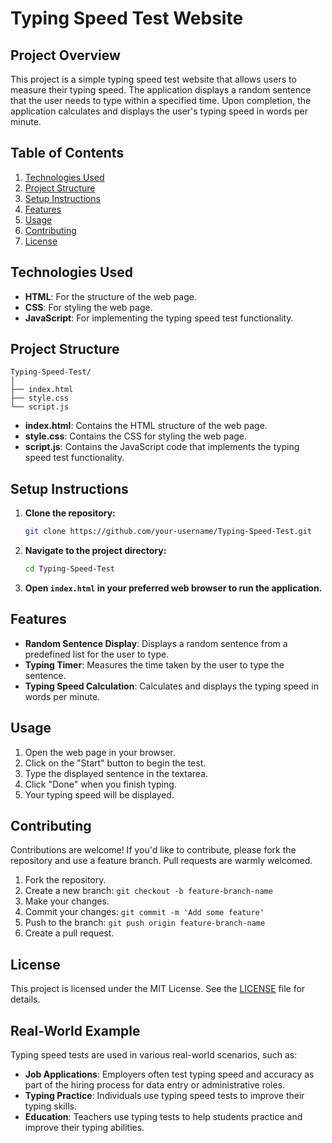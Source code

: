 # Typing Speed Test Website

## Project Overview

This project is a simple typing speed test website that allows users to measure their typing speed. The application displays a random sentence that the user needs to type within a specified time. Upon completion, the application calculates and displays the user's typing speed in words per minute.

## Table of Contents
1. [Technologies Used](#technologies-used)
2. [Project Structure](#project-structure)
3. [Setup Instructions](#setup-instructions)
4. [Features](#features)
5. [Usage](#usage)
6. [Contributing](#contributing)
7. [License](#license)

## Technologies Used

- **HTML**: For the structure of the web page.
- **CSS**: For styling the web page.
- **JavaScript**: For implementing the typing speed test functionality.

## Project Structure

```
Typing-Speed-Test/
│
├── index.html
├── style.css
└── script.js
```

- **index.html**: Contains the HTML structure of the web page.
- **style.css**: Contains the CSS for styling the web page.
- **script.js**: Contains the JavaScript code that implements the typing speed test functionality.

## Setup Instructions

1. **Clone the repository:**

   ```bash
   git clone https://github.com/your-username/Typing-Speed-Test.git
   ```

2. **Navigate to the project directory:**

   ```bash
   cd Typing-Speed-Test
   ```

3. **Open `index.html` in your preferred web browser to run the application.**

## Features

- **Random Sentence Display**: Displays a random sentence from a predefined list for the user to type.
- **Typing Timer**: Measures the time taken by the user to type the sentence.
- **Typing Speed Calculation**: Calculates and displays the typing speed in words per minute.

## Usage

1. Open the web page in your browser.
2. Click on the "Start" button to begin the test.
3. Type the displayed sentence in the textarea.
4. Click "Done" when you finish typing.
5. Your typing speed will be displayed.

## Contributing

Contributions are welcome! If you'd like to contribute, please fork the repository and use a feature branch. Pull requests are warmly welcomed.

1. Fork the repository.
2. Create a new branch: `git checkout -b feature-branch-name`
3. Make your changes.
4. Commit your changes: `git commit -m 'Add some feature'`
5. Push to the branch: `git push origin feature-branch-name`
6. Create a pull request.

## License

This project is licensed under the MIT License. See the [LICENSE](LICENSE) file for details.

## Real-World Example

Typing speed tests are used in various real-world scenarios, such as:

- **Job Applications**: Employers often test typing speed and accuracy as part of the hiring process for data entry or administrative roles.
- **Typing Practice**: Individuals use typing speed tests to improve their typing skills.
- **Education**: Teachers use typing tests to help students practice and improve their typing abilities.
